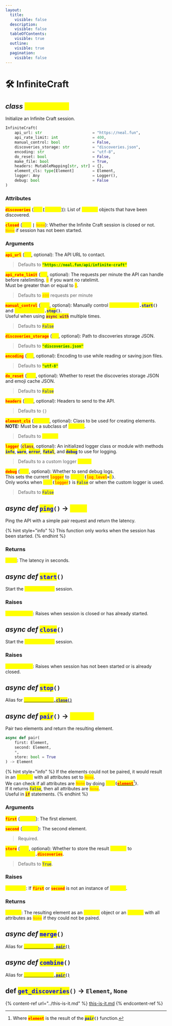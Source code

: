 ```yaml
---
layout:
  title:
    visible: false
  description:
    visible: false
  tableOfContents:
    visible: true
  outline:
    visible: true
  pagination:
    visible: false
---
```


# 🛠️ InfiniteCraft

## _class_ <mark style="color:yellow;">`InfiniteCraft`</mark>

Initialize an Infinite Craft session.

```python
InfiniteCraft(
    api_url: str                      = "https://neal.fun",
    api_rate_limit: int               = 400,
    manual_control: bool              = False,
    discoveries_storage: str          = "discoveries.json",
    encoding: str                     = "utf-8",
    do_reset: bool                    = False,
    make_file: bool                   = True,
    headers: MutableMapping[str, str] = {},
    element_cls: type[Element]        = Element,
    logger: Any                       = Logger(),
    debug: bool                       = False
)
```

### Attributes

<mark style="color:red;">**`discoveries`**</mark> (<mark style="color:yellow;">**`list`**</mark>**`[`**<mark style="color:yellow;">**`Element`**</mark>**`]`**): List of <mark style="color:yellow;">**`Element`**</mark> objects that have been discovered.

<mark style="color:red;">**`closed`**</mark> (<mark style="color:yellow;">**`bool`**</mark> **`|`** <mark style="color:orange;">**`None`**</mark>): Whether the Infinite Craft session is closed or not.\
<mark style="color:orange;">**`None`**</mark> if session has not been started.

### Arguments

<mark style="color:red;">**`api_url`**</mark> (<mark style="color:yellow;">**`str`**</mark>, optional): The API URL to contact.

> Defaults to <mark style="color:green;">**`"https://neal.fun/api/infinite-craft"`**</mark>

<mark style="color:red;">**`api_rate_limit`**</mark> (<mark style="color:yellow;">**`int`**</mark>, optional): The requests per minute the API can handle before ratelimiting. <mark style="color:orange;">`0`</mark> if you want no ratelimit.\
Must be greater than or equal to <mark style="color:orange;">`0`</mark>.

> Defaults to <mark style="color:orange;">`400`</mark> requests per minute

<mark style="color:red;">**`manual_control`**</mark> (<mark style="color:yellow;">**`bool`**</mark>, optional): Manually control <mark style="color:yellow;">**`InfiniteCraft`**</mark>**`.`**<mark style="color:blue;">**`start`**</mark>**`()`** and <mark style="color:yellow;">**`InfiniteCraft`**</mark>**`.`**<mark style="color:blue;">**`stop`**</mark>**`()`**.\
Useful when using <mark style="color:purple;">**`async with`**</mark> multiple times.

> Defaults to <mark style="color:blue;">`False`</mark>

<mark style="color:red;">**`discoveries_storage`**</mark> (<mark style="color:yellow;">**`str`**</mark>, optional): Path to discoveries storage JSON.

> Defaults to <mark style="color:green;">**`"discoveries.json"`**</mark>

<mark style="color:red;">**`encoding`**</mark> (<mark style="color:yellow;">**`str`**</mark>, optional): Encoding to use while reading or saving json files.

> Defaults to <mark style="color:green;">**`"utf-8"`**</mark>

<mark style="color:red;">**`do_reset`**</mark> (<mark style="color:yellow;">**`bool`**</mark>, optional): Whether to reset the discoveries storage JSON and emoji cache JSON.

> Defaults to <mark style="color:blue;">`False`</mark>

<mark style="color:red;">**`headers`**</mark> (<mark style="color:yellow;">**`dict`**</mark>, optional): Headers to send to the API.

> Defaults to `{}`

<mark style="color:red;">**`element_cls`**</mark> (<mark style="color:yellow;">**`Element`**</mark>, optional): Class to be used for creating elements.\
**NOTE:** Must be a subclass of <mark style="color:yellow;">**`Element`**</mark>.

> Defaults to <mark style="color:yellow;">**`Element`**</mark>

<mark style="color:red;">**`logger`**</mark> (<mark style="color:purple;">**`class`**</mark>, optional): An initialized logger class or module with methods <mark style="color:blue;">**`info`**</mark>, <mark style="color:blue;">**`warn`**</mark>, <mark style="color:blue;">**`error`**</mark>, <mark style="color:blue;">**`fatal`**</mark>, and <mark style="color:blue;">**`debug`**</mark> to use for logging.

> Defaults to a custom logger <mark style="color:yellow;">**`Logger`**</mark>

<mark style="color:red;">**`debug`**</mark> (<mark style="color:yellow;">**`bool`**</mark>, optional): Whether to send debug logs.\
This sets the current <mark style="color:red;">`logger`</mark> to <mark style="color:yellow;">**`Logger`**</mark>**`(`**<mark style="color:red;">`log_level`</mark>**`=`**<mark style="color:orange;">`5`</mark>**`)`**.\
Only works when <mark style="color:yellow;">**`bool`**</mark>**`(`**<mark style="color:red;">`logger`</mark>**`)`** is <mark style="color:blue;">`False`</mark> or when the custom logger is used.

> Defaults to <mark style="color:blue;">`False`</mark>



## _async def_ <mark style="color:blue;">`ping`</mark>`()` -> <mark style="color:yellow;">`float`</mark>

Ping the API with a simple pair request and return the latency.

{% hint style="info" %}
This function only works when the session has been started.
{% endhint %}

### Returns

<mark style="color:yellow;">**`float`**</mark>: The latency in seconds.



## _async def_ <mark style="color:blue;">`start`</mark>`()`

Start the <mark style="color:yellow;">**`InfiniteCraft`**</mark> session.

### Raises

<mark style="color:yellow;">**`RuntimeError`**</mark>: Raises when session is closed or has already started.



## _async def_ <mark style="color:blue;">`close`</mark>`()`

Start the <mark style="color:yellow;">**`InfiniteCraft`**</mark> session.

### Raises

<mark style="color:yellow;">**`RuntimeError`**</mark>: Raises when session has not been started or is already closed.



## _async def_ <mark style="color:blue;">`stop`</mark>`()`

Alias for [<mark style="color:yellow;">**`InfiniteCraft`**</mark>**`.`**<mark style="color:blue;">**`close`**</mark>**`()`**](infinitecraft.md#def-close)



## _async def_ <mark style="color:blue;">`pair`</mark>`()` -> <mark style="color:yellow;">`Element`</mark>

Pair two elements and return the resulting element.

```python
async def pair(
    first: Element,
    second: Element,
    *,
    store: bool = True
) -> Element
```

{% hint style="info" %}
If the elements could not be paired, it would result in an <mark style="color:yellow;">**`Element`**</mark> with all attributes set to <mark style="color:orange;">**`None`**</mark>.\
We can check if all attributes are <mark style="color:orange;">**`None`**</mark> by doing <mark style="color:yellow;">**`bool`**</mark>**`(`**[<mark style="color:red;">**`element`**</mark>](#user-content-fn-1)[^1]**`)`**.\
If it returns <mark style="color:blue;">`False`</mark>, then all attributes are <mark style="color:orange;">**`None`**</mark>.\
Useful in <mark style="color:purple;">**`if`**</mark> statements.
{% endhint %}

### Arguments

<mark style="color:red;">**`first`**</mark> (<mark style="color:yellow;">**`Element`**</mark>): The first element.

<mark style="color:red;">**`second`**</mark> (<mark style="color:yellow;">**`Element`**</mark>): The second element.

> Required.

<mark style="color:red;">**`store`**</mark> (<mark style="color:yellow;">**`bool`**</mark>, optional): Whether to store the result <mark style="color:yellow;">**`Element`**</mark> to <mark style="color:yellow;">**`InfiniteCraft`**</mark>**`.`**<mark style="color:red;">**`discoveries`**</mark>.

> Defaults to <mark style="color:blue;">`True`</mark>.

### Raises

<mark style="color:yellow;">**`TypeError`**</mark>: If <mark style="color:red;">**`first`**</mark> or <mark style="color:red;">**`second`**</mark> is not an instance of <mark style="color:yellow;">**`Element`**</mark>.

### Returns

<mark style="color:yellow;">**`Element`**</mark>: The resulting element as an <mark style="color:yellow;">**`Element`**</mark> object or an <mark style="color:yellow;">**`Element`**</mark> with all attributes as <mark style="color:orange;">**`None`**</mark> if they could not be paired.



## _async def_ <mark style="color:blue;">`merge`</mark>`()`

Alias for [<mark style="color:yellow;">**`InfiniteCraft`**</mark>**`.`**<mark style="color:blue;">**`pair`**</mark>**`()`**](infinitecraft.md#async-def-pair-greater-than-element)



## _async def_ <mark style="color:blue;">`combine`</mark>`()`

Alias for [<mark style="color:yellow;">**`InfiniteCraft`**</mark>**`.`**<mark style="color:blue;">**`pair`**</mark>**`()`**](infinitecraft.md#async-def-pair-greater-than-element)



## def <mark style="color:blue;">**`get_discoveries`**</mark>**`()` -> **<mark style="color:yellow;">**`Element`**</mark>**, **<mark style="color:orange;">**`None`**</mark>







{% content-ref url="../this-is-it.md" %}
[this-is-it.md](../this-is-it.md)
{% endcontent-ref %}

[^1]: Where <mark style="color:red;">**`element`**</mark> is the result of the <mark style="color:blue;">**`pair`**</mark>**`()`** function.
